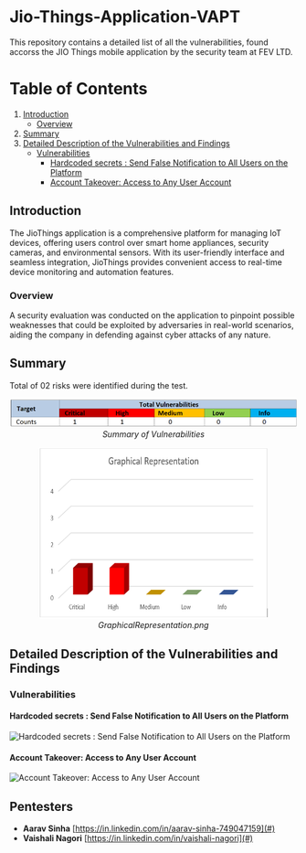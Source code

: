 # Jio-Things-Application-VAPT
This repository contains a detailed list of all the vulnerabilities, found accorss the JIO Things mobile application by the security team at FEV LTD.


# Table of Contents

1. [Introduction](#introduction)
    - [Overview](#overview)
2. [Summary](#summary)
3. [Detailed Description of the Vulnerabilities and Findings](#detailed-description-of-the-vulnerabilities-and-findings)
    - [Vulnerabilities](#vulnerabilities)
        - [Hardcoded secrets : Send False Notification to All Users on the Platform](#hardcoded-secrets-send-false-notification-to-all-users-on-the-platform)
        - [Account Takeover: Access to Any User Account](#account-takeover-access-to-any-user-account)

## Introduction
The JioThings application is a comprehensive platform for managing IoT devices, offering users control over smart home appliances, security cameras, and environmental sensors. With its user-friendly interface and seamless integration, JioThings provides convenient access to real-time device monitoring and automation features.

### Overview
A security evaluation was conducted on the application to pinpoint possible weaknesses that could be exploited by adversaries in real-world scenarios, aiding the company in defending against cyber attacks of any nature.

## Summary

Total of 02 risks were identified during the test.


<p align="center">
  <img src="img/summaryOfVulnerabilities.png" alt="Summary of Vulnerabilities" />
  <br>
  <em>Summary of Vulnerabilities</em>
</p>

<p align="center">
  <img src="img/GraphicalRepresentation.png" alt="Graphical View" width="400" height="300" />
  <br>
  <em>GraphicalRepresentation.png</em>
</p>

## Detailed Description of the Vulnerabilities and Findings

### Vulnerabilities

#### Hardcoded secrets : Send False Notification to All Users on the Platform

![Hardcoded secrets : Send False Notification to All Users on the Platform](vid/vidio1.gif)

#### Account Takeover: Access to Any User Account

![Account Takeover: Access to Any User Account](vid/video2.gif)



## Pentesters
 - **Aarav Sinha** [https://in.linkedin.com/in/aarav-sinha-749047159](#)
 - **Vaishali Nagori** [https://in.linkedin.com/in/vaishali-nagori](#)

